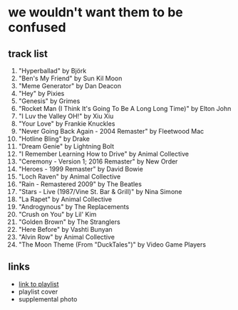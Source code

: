 # we wouldn't want them to be confused

## track list

1. "Hyperballad" by Björk
2. "Ben's My Friend" by Sun Kil Moon
3. "Meme Generator" by Dan Deacon
4. "Hey" by Pixies
5. "Genesis" by Grimes
6. "Rocket Man (I Think It's Going To Be A Long Long Time)" by Elton John
7. "I Luv the Valley OH!" by Xiu Xiu
8. "Your Love" by Frankie Knuckles
9. "Never Going Back Again - 2004 Remaster" by Fleetwood Mac
10. "Hotline Bling" by Drake
11. "Dream Genie" by Lightning Bolt
12. "I Remember Learning How to Drive" by Animal Collective
13. "Ceremony - Version 1; 2016 Remaster" by New Order
14. "Heroes - 1999 Remaster" by David Bowie
15. "Loch Raven" by Animal Collective
16. "Rain - Remastered 2009" by The Beatles
17. "Stars - Live (1987/Vine St. Bar & Grill)" by Nina Simone
18. "La Rapet" by Animal Collective
19. "Androgynous" by The Replacements
20. "Crush on You" by Lil' Kim
21. "Golden Brown" by The Stranglers
22. "Here Before" by Vashti Bunyan
23. "Alvin Row" by Animal Collective
24. "The Moon Theme (From "DuckTales")" by Video Game Players

## links

- [link to playlist](https://open.spotify.com/playlist/7M8CtIDLJoTz1kkTORQW3u)
- playlist cover
- supplemental photo
